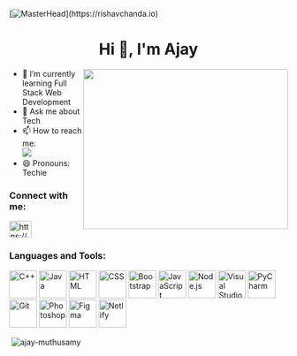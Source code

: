 [![MasterHead](https://1.bp.blogspot.com/-7A4WynwLsM...)](https://rishavchanda.io)
<h1 align="center">Hi 👋, I'm Ajay</h1>


<img align="right" width="370" height="290" src="https://img.etimg.com/thumb/msid-84146083,width-1015,height-761,imgsize-638053,resizemode-8/prime/technology-and-startups/booting-up-developer-economy-how-tech-startups-are-helping-coders-build-and-test-software-faster.jpg">

- 🌱 I’m currently learning Full Stack Web Development
- 💬 Ask me about Tech
- 📫 How to reach me:
  <br />
  <a href="https://www.linkedin.com/in/ajay-muthusamy/">
    <img src="https://img.shields.io/badge/LinkedIn-0077B5?style=for-the-badge&logo=linkedin&logoColor=white" />
  </a>
- 😄 Pronouns: Techie


<h3 align="left">Connect with me:</h3>
<p align="left">
  <a href="https://linkedin.com/in/https://www.linkedin.com/in/ajay-muthusamy/" target="_blank">
    <img align="center" src="https://raw.githubusercontent.com/rahuldkjain/github-profile-readme-generator/master/src/images/icons/Social/linked-in-alt.svg" alt="https://www.linkedin.com/in/ajay-muthusamy/" height="30" width="40" />
  </a>
</p>

<h3 align="left">Languages and Tools:</h3>
<div style="display: inline-block;">
    <img height="50" width="50" src="https://img.icons8.com/color/48/000000/c-plus-plus-logo.png" title="C++" alt="C++" />
    <img height="50" width="50" src="https://img.icons8.com/color/48/000000/java-coffee-cup-logo.png" title="Java" alt="Java" />
    <img height="50" width="50" src="https://static.vecteezy.com/system/resources/previews/012/697/299/non_2x/stylized-3d-html-logo-design-free-png.png" title="HTML" alt="HTML" />
    <img height="50" width="50" src="https://img.icons8.com/color/48/000000/css3.png" title="CSS" alt="CSS" />
    <img height="50" width="50" src="https://img.icons8.com/color/48/000000/bootstrap.png" title="Bootstrap" alt="Bootstrap" />
    <img height="50" width="50" src="https://static.vecteezy.com/system/resources/previews/012/697/298/non_2x/3d-javascript-logo-design-free-png.png" title="JavaScript" alt="JavaScript"/>
    <img height="50" width="50" src="https://1.bp.blogspot.com/-sqAjIvOtpXI/XYoCmqOyMwI/AAAAAAAAJig/CowR8wgEauEs-RXN2IPmLYkC7NHoHuA3gCLcBGAsYHQ/s1600/node-js-logo.png" title="Node.js" alt="Node.js"/>
    <img height="50" width="50" src="https://img.icons8.com/color/48/000000/visual-studio-code-2019.png" title="Visual Studio Code" alt="Visual Studio Code"/>
    <img height="50" width="50" src="https://img.icons8.com/color/48/000000/pycharm.png" title="PyCharm" alt="PyCharm"/>
    <img height="50" width="50" src="https://img.icons8.com/color/50/000000/git.png" title="Git" alt="Git"/>
    <img height="50" width="50" src="https://img.icons8.com/doodle/48/000000/adobe-photoshop.png" title="Photoshop" alt="Photoshop"/>
    <img height="50" width="50" src="https://img.icons8.com/color/48/000000/figma--v1.png" title="Figma" alt="Figma"/>
    <img height="50" src="https://img.shields.io/badge/Netlify-00C7B7?style=for-the-badge&logo=netlify&logoColor=white" title="Netlify" alt="Netlify"/>
</div>
<br />
<p>&nbsp;<img align="center" src="https://github-readme-stats.vercel.app/api?username=ajay-muthusamy&show_icons=true&locale=en&theme=dark" alt="ajay-muthusamy" /></p>

